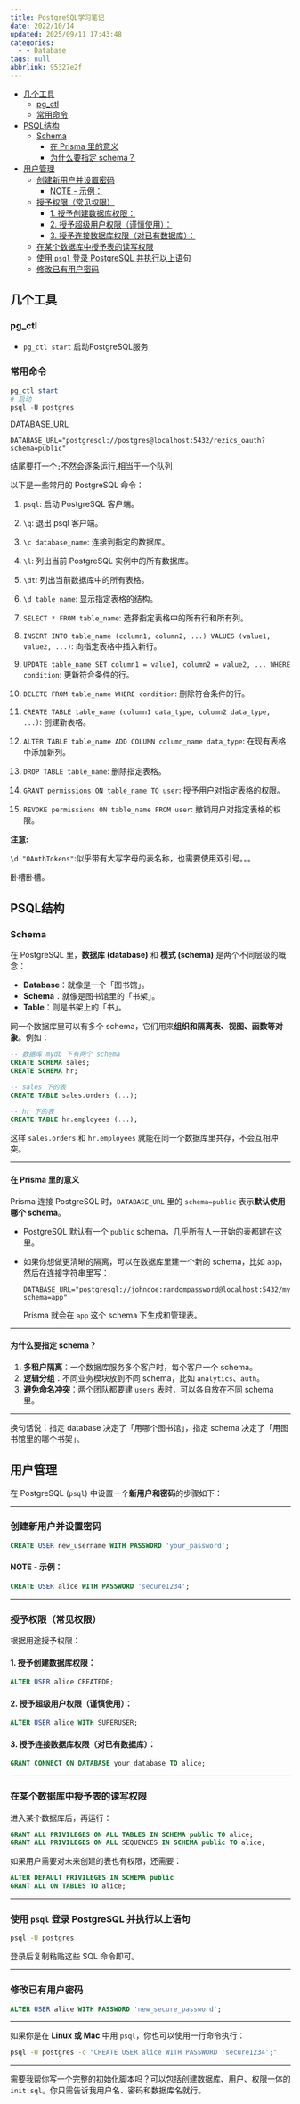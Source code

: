 ```yaml
---
title: PostgreSQL学习笔记
date: 2022/10/14
updated: 2025/09/11 17:43:48
categories:
  - - Database
tags: null
abbrlink: 95327e2f
---
```


- [几个工具](#几个工具)
  - [pg\_ctl](#pg_ctl)
  - [常用命令](#常用命令)
- [PSQL结构](#psql结构)
  - [Schema](#schema)
    - [在 Prisma 里的意义](#在-prisma-里的意义)
    - [为什么要指定 schema？](#为什么要指定-schema)
- [用户管理](#用户管理)
  - [创建新用户并设置密码](#创建新用户并设置密码)
    - [NOTE -  示例：](#note----示例)
  - [授予权限（常见权限）](#授予权限常见权限)
    - [1. 授予创建数据库权限：](#1-授予创建数据库权限)
    - [2. 授予超级用户权限（谨慎使用）：](#2-授予超级用户权限谨慎使用)
    - [3. 授予连接数据库权限（对已有数据库）：](#3-授予连接数据库权限对已有数据库)
  - [在某个数据库中授予表的读写权限](#在某个数据库中授予表的读写权限)
  - [使用 `psql` 登录 PostgreSQL 并执行以上语句](#使用-psql-登录-postgresql-并执行以上语句)
  - [修改已有用户密码](#修改已有用户密码)


## 几个工具
### pg_ctl
- `pg_ctl start` 启动PostgreSQL服务

### 常用命令

``` powershell
pg_ctl start
# 启动
psql -U postgres

```

DATABASE_URL
```
DATABASE_URL="postgresql://postgres@localhost:5432/rezics_oauth?schema=public"
```

结尾要打一个`;`不然会逐条运行,相当于一个队列



以下是一些常用的 PostgreSQL 命令：

1.  `psql`: 启动 PostgreSQL 客户端。
    
2.  `\q`: 退出 psql 客户端。
    
3.  `\c database_name`: 连接到指定的数据库。
    
4.  `\l`: 列出当前 PostgreSQL 实例中的所有数据库。
    
5.  `\dt`: 列出当前数据库中的所有表格。
    
6.  `\d table_name`: 显示指定表格的结构。
    
7.  `SELECT * FROM table_name`: 选择指定表格中的所有行和所有列。
    
8.  `INSERT INTO table_name (column1, column2, ...) VALUES (value1, value2, ...)`: 向指定表格中插入新行。
    
9.  `UPDATE table_name SET column1 = value1, column2 = value2, ... WHERE condition`: 更新符合条件的行。
    
10.  `DELETE FROM table_name WHERE condition`: 删除符合条件的行。
    
11.  `CREATE TABLE table_name (column1 data_type, column2 data_type, ...)`: 创建新表格。
    
12.  `ALTER TABLE table_name ADD COLUMN column_name data_type`: 在现有表格中添加新列。
    
13.  `DROP TABLE table_name`: 删除指定表格。
    
14.  `GRANT permissions ON table_name TO user`: 授予用户对指定表格的权限。
    
15.  `REVOKE permissions ON table_name FROM user`: 撤销用户对指定表格的权限。



**注意:**

`\d "OAuthTokens"`:似乎带有大写字母的表名称，也需要使用双引号。。。

卧槽卧槽。


## PSQL结构

### Schema
在 PostgreSQL 里，**数据库 (database)** 和 **模式 (schema)** 是两个不同层级的概念：

* **Database**：就像是一个「图书馆」。
* **Schema**：就像是图书馆里的「书架」。
* **Table**：则是书架上的「书」。

同一个数据库里可以有多个 schema，它们用来**组织和隔离表、视图、函数等对象**。例如：

```sql
-- 数据库 mydb 下有两个 schema
CREATE SCHEMA sales;
CREATE SCHEMA hr;

-- sales 下的表
CREATE TABLE sales.orders (...);

-- hr 下的表
CREATE TABLE hr.employees (...);
```

这样 `sales.orders` 和 `hr.employees` 就能在同一个数据库里共存，不会互相冲突。

---

#### 在 Prisma 里的意义

Prisma 连接 PostgreSQL 时，`DATABASE_URL` 里的 `schema=public` 表示**默认使用哪个 schema**。

* PostgreSQL 默认有一个 `public` schema，几乎所有人一开始的表都建在这里。
* 如果你想做更清晰的隔离，可以在数据库里建一个新的 schema，比如 `app`，然后在连接字符串里写：

  ```env
  DATABASE_URL="postgresql://johndoe:randompassword@localhost:5432/mydb?schema=app"
  ```

  Prisma 就会在 `app` 这个 schema 下生成和管理表。

---

#### 为什么要指定 schema？

1. **多租户隔离**：一个数据库服务多个客户时，每个客户一个 schema。
2. **逻辑分组**：不同业务模块放到不同 schema，比如 `analytics`、`auth`。
3. **避免命名冲突**：两个团队都要建 `users` 表时，可以各自放在不同 schema 里。

---

换句话说：指定 database 决定了「用哪个图书馆」，指定 schema 决定了「用图书馆里的哪个书架」。



## 用户管理
在 PostgreSQL (`psql`) 中设置一个**新用户和密码**的步骤如下：

---

### 创建新用户并设置密码

```sql
CREATE USER new_username WITH PASSWORD 'your_password';
```

#### NOTE -  示例：
```sql
CREATE USER alice WITH PASSWORD 'secure1234';
```

---

### 授予权限（常见权限）

根据用途授予权限：

#### 1. 授予创建数据库权限：
```sql
ALTER USER alice CREATEDB;
```

#### 2. 授予超级用户权限（谨慎使用）：
```sql
ALTER USER alice WITH SUPERUSER;
```

#### 3. 授予连接数据库权限（对已有数据库）：
```sql
GRANT CONNECT ON DATABASE your_database TO alice;
```

---

### 在某个数据库中授予表的读写权限

进入某个数据库后，再运行：

```sql
GRANT ALL PRIVILEGES ON ALL TABLES IN SCHEMA public TO alice;
GRANT ALL PRIVILEGES ON ALL SEQUENCES IN SCHEMA public TO alice;
```

如果用户需要对未来创建的表也有权限，还需要：

```sql
ALTER DEFAULT PRIVILEGES IN SCHEMA public
GRANT ALL ON TABLES TO alice;
```

---

### 使用 `psql` 登录 PostgreSQL 并执行以上语句

```bash
psql -U postgres
```

登录后复制粘贴这些 SQL 命令即可。

---

### 修改已有用户密码

```sql
ALTER USER alice WITH PASSWORD 'new_secure_password';
```

---

如果你是在 **Linux 或 Mac** 中用 `psql`，你也可以使用一行命令执行：
```bash
psql -U postgres -c "CREATE USER alice WITH PASSWORD 'secure1234';"
```

---

需要我帮你写一个完整的初始化脚本吗？可以包括创建数据库、用户、权限一体的 `init.sql`。你只需告诉我用户名、密码和数据库名就行。
